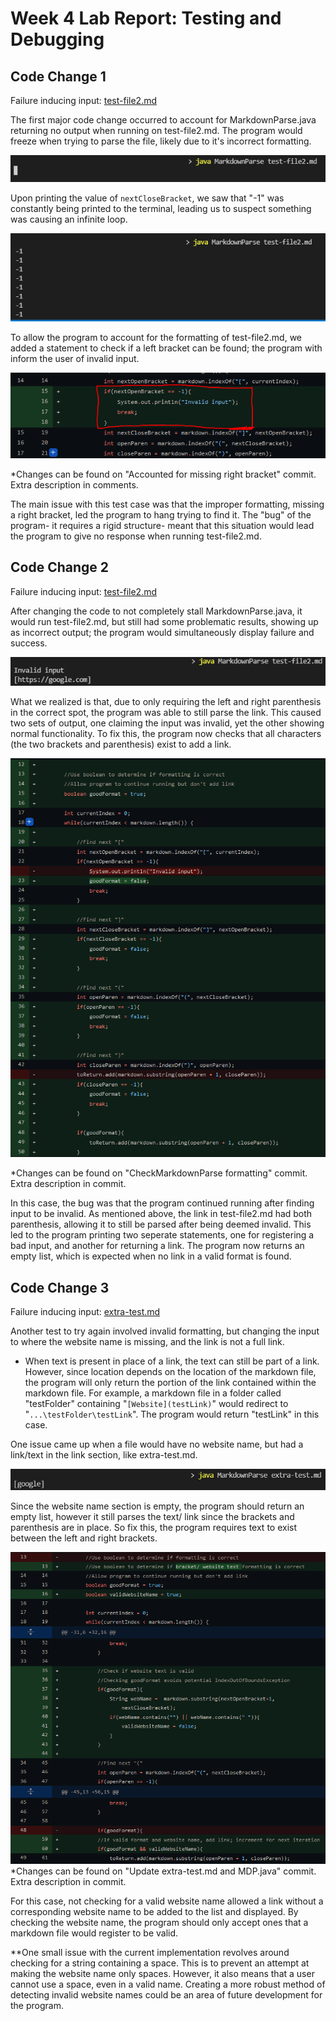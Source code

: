 # Week 4 Lab Report: Testing and Debugging


## Code Change 1
Failure inducing input: [test-file2.md](https://github.com/AAP127/markdown-parse/blob/main/test-file2.md)

The first major code change occurred to account for MarkdownParse.java returning no output when running on test-file2.md. The program would freeze when trying to parse the file, likely due to it's incorrect formatting.

![FirstIniniteLoop](week_4_source/InfiniteLoopFreeze.PNG)

Upon printing the value of `nextCloseBracket`, we saw that "-1" was constantly being printed to the terminal, leading us to suspect something was causing an infinite loop.

![SecondIniniteLoop](week_4_source/InfiniteLoopNums.PNG)

To allow the program to account for the formatting of test-file2.md, we added a statement to check if a left bracket can be found; the program with inform the user of invalid input.

![GithubInvalidInput](week_4_source/GithubInvalidInput.PNG)

*Changes can be found on "Accounted for missing right bracket" commit. Extra description in comments.


The main issue with this test case was that the improper formatting, missing a right bracket, led the program to hang trying to find it. The "bug" of the program- it requires a rigid structure- meant that this situation would lead the program to give no response when running test-file2.md. 

## Code Change 2
Failure inducing input: [test-file2.md](https://github.com/AAP127/markdown-parse/blob/main/test-file2.md)

After changing the code to not completely stall MarkdownParse.java, it would run test-file2.md, but still had some problematic results, showing up as incorrect output; the program would simultaneously display failure and success.

![DoubleOutput](week_4_source/DoubleOutput.PNG)

What we realized is that, due to only requiring the left and right parenthesis in the correct spot, the program was able to still parse the link. This caused two sets of output, one claiming the input was invalid, yet the other showing normal functionality. To fix this, the program now checks that all characters (the two brackets and parenthesis) exist to add a link.

![BooleanFormatting](week_4_source/BooleanFormatting.PNG)

*Changes can be found on "CheckMarkdownParse formatting" commit. Extra description in commit.

In this case, the bug was that the program continued running after finding input to be invalid. As mentioned above, the link in test-file2.md had both parenthesis, allowing it to still be parsed after being deemed invalid. This led to the program printing two seperate statements, one for registering a bad input, and another for returning a link. The program now returns an empty list, which is expected when no link in a valid format is found.

## Code Change 3
Failure inducing input: [extra-test.md](https://github.com/AAP127/markdown-parse/blob/main/extra-test.md)

Another test to try again involved invalid formatting, but changing the input to where the website name is missing, and the link is not a full link. 

* When text is present in place of a link, the text can still be part of a link. However, since location depends on the location of the markdown file, the program will only return the portion of the link contained within the markdown file. For example, a markdown file in a folder called "testFolder" containing  "`[Website](testLink)`" would redirect to   "`...\testFolder\testLink`". The program would return "testLink" in this case.

One issue came up when a file would have no website name, but had a link/text in the link section, like extra-test.md. 

![ExtraEmptyWebsite](week_4_source/ExtraEmptyWebsite.PNG)

Since the website name section is empty, the program should return an empty list, however it still parses the text/ link since the brackets and parenthesis are in place. So fix this, the program requires text to exist between the left and right brackets.


![ValidWebsiteNameCheck](week_4_source/ValidWebsiteNameCheck.PNG)
*Changes can be found on "Update extra-test.md and MDP.java" commit. Extra description in commit.

For this case, not checking for a valid website name allowed a link without a corresponding website name to be added to the list and displayed. By checking the website name, the program should only accept ones that a markdown file would register to be valid.

**One small issue with the current implementation revolves around checking for a string containing a space. This is to prevent an attempt at making the website name only spaces. However, it also means that a user cannot use a space, even in a valid name. Creating a more robust method of detecting invalid website names could be an area of future development for the program.